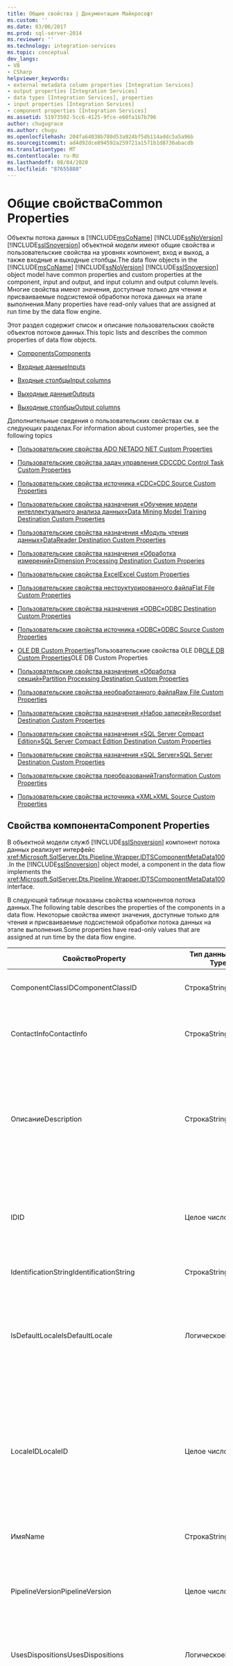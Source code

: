 ```yaml
---
title: Общие свойства | Документация Майкрософт
ms.custom: ''
ms.date: 03/06/2017
ms.prod: sql-server-2014
ms.reviewer: ''
ms.technology: integration-services
ms.topic: conceptual
dev_langs:
- VB
- CSharp
helpviewer_keywords:
- external metadata column properties [Integration Services]
- output properties [Integration Services]
- data types [Integration Services], properties
- input properties [Integration Services]
- component properties [Integration Services]
ms.assetid: 51973502-5cc6-4125-9fce-e60fa1b7b796
author: chugugrace
ms.author: chugu
ms.openlocfilehash: 204fa64038b780d53a924bf5db114addc5a5a96b
ms.sourcegitcommit: ad4d92dce894592a259721a1571b1d8736abacdb
ms.translationtype: MT
ms.contentlocale: ru-RU
ms.lasthandoff: 08/04/2020
ms.locfileid: "87655888"
---
```

# <a name="common-properties"></a><span data-ttu-id="46a2d-102">Общие свойства</span><span class="sxs-lookup"><span data-stu-id="46a2d-102">Common Properties</span></span>
  <span data-ttu-id="46a2d-103">Объекты потока данных в [!INCLUDE[msCoName](../includes/msconame-md.md)] [!INCLUDE[ssNoVersion](../includes/ssnoversion-md.md)] [!INCLUDE[ssISnoversion](../includes/ssisnoversion-md.md)] объектной модели имеют общие свойства и пользовательские свойства на уровнях компонент, вход и выход, а также входные и выходные столбцы.</span><span class="sxs-lookup"><span data-stu-id="46a2d-103">The data flow objects in the [!INCLUDE[msCoName](../includes/msconame-md.md)] [!INCLUDE[ssNoVersion](../includes/ssnoversion-md.md)] [!INCLUDE[ssISnoversion](../includes/ssisnoversion-md.md)] object model have common properties and custom properties at the component, input and output, and input column and output column levels.</span></span> <span data-ttu-id="46a2d-104">Многие свойства имеют значения, доступные только для чтения и присваиваемые подсистемой обработки потока данных на этапе выполнения.</span><span class="sxs-lookup"><span data-stu-id="46a2d-104">Many properties have read-only values that are assigned at run time by the data flow engine.</span></span>  
  
 <span data-ttu-id="46a2d-105">Этот раздел содержит список и описание пользовательских свойств объектов потоков данных.</span><span class="sxs-lookup"><span data-stu-id="46a2d-105">This topic lists and describes the common properties of data flow objects.</span></span>  
  
-   [<span data-ttu-id="46a2d-106">Components</span><span class="sxs-lookup"><span data-stu-id="46a2d-106">Components</span></span>](#components)  
  
-   [<span data-ttu-id="46a2d-107">Входные данные</span><span class="sxs-lookup"><span data-stu-id="46a2d-107">Inputs</span></span>](#inputs)  
  
-   [<span data-ttu-id="46a2d-108">Входные столбцы</span><span class="sxs-lookup"><span data-stu-id="46a2d-108">Input columns</span></span>](#inputcolumns)  
  
-   [<span data-ttu-id="46a2d-109">Выходные данные</span><span class="sxs-lookup"><span data-stu-id="46a2d-109">Outputs</span></span>](#outputs)  
  
-   [<span data-ttu-id="46a2d-110">Выходные столбцы</span><span class="sxs-lookup"><span data-stu-id="46a2d-110">Output columns</span></span>](#outputcolumns)  
  
 <span data-ttu-id="46a2d-111">Дополнительные сведения о пользовательских свойствах см. в следующих разделах.</span><span class="sxs-lookup"><span data-stu-id="46a2d-111">For information about customer properties, see the following topics</span></span>  
  
-   [<span data-ttu-id="46a2d-112">Пользовательские свойства ADO NET</span><span class="sxs-lookup"><span data-stu-id="46a2d-112">ADO NET Custom Properties</span></span>](data-flow/ado-net-custom-properties.md)  
  
-   [<span data-ttu-id="46a2d-113">Пользовательские свойства задач управления CDC</span><span class="sxs-lookup"><span data-stu-id="46a2d-113">CDC Control Task Custom Properties</span></span>](control-flow/cdc-control-task-custom-properties.md)  
  
-   [<span data-ttu-id="46a2d-114">Пользовательские свойства источника «CDC»</span><span class="sxs-lookup"><span data-stu-id="46a2d-114">CDC Source Custom Properties</span></span>](data-flow/cdc-source-custom-properties.md)  
  
-   [<span data-ttu-id="46a2d-115">Пользовательские свойства назначения «Обучение модели интеллектуального анализа данных»</span><span class="sxs-lookup"><span data-stu-id="46a2d-115">Data Mining Model Training Destination Custom Properties</span></span>](data-flow/data-mining-model-training-destination-custom-properties.md)  
  
-   [<span data-ttu-id="46a2d-116">Пользовательские свойства назначения «Модуль чтения данных»</span><span class="sxs-lookup"><span data-stu-id="46a2d-116">DataReader Destination Custom Properties</span></span>](data-flow/datareader-destination-custom-properties.md)  
  
-   [<span data-ttu-id="46a2d-117">Пользовательские свойства назначения «Обработка измерений»</span><span class="sxs-lookup"><span data-stu-id="46a2d-117">Dimension Processing Destination Custom Properies</span></span>](data-flow/dimension-processing-destination-custom-properies.md)  
  
-   [<span data-ttu-id="46a2d-118">Пользовательские свойства Excel</span><span class="sxs-lookup"><span data-stu-id="46a2d-118">Excel Custom Properties</span></span>](data-flow/excel-custom-properties.md)  
  
-   [<span data-ttu-id="46a2d-119">Пользовательские свойства неструктурированного файла</span><span class="sxs-lookup"><span data-stu-id="46a2d-119">Flat File Custom Properties</span></span>](data-flow/flat-file-custom-properties.md)  
  
-   [<span data-ttu-id="46a2d-120">Пользовательские свойства назначения «ODBC»</span><span class="sxs-lookup"><span data-stu-id="46a2d-120">ODBC Destination Custom Properties</span></span>](data-flow/odbc-destination-custom-properties.md)  
  
-   [<span data-ttu-id="46a2d-121">Пользовательские свойства источника «ODBC»</span><span class="sxs-lookup"><span data-stu-id="46a2d-121">ODBC Source Custom Properties</span></span>](data-flow/odbc-source-custom-properties.md)  
  
-   <span data-ttu-id="46a2d-122">[OLE DB Custom Properties](data-flow/ole-db-custom-properties.md)Пользовательские свойства OLE DB</span><span class="sxs-lookup"><span data-stu-id="46a2d-122">[OLE DB Custom Properties](data-flow/ole-db-custom-properties.md)OLE DB Custom Properties</span></span>  
  
-   [<span data-ttu-id="46a2d-123">Пользовательские свойства назначения «Обработка секций»</span><span class="sxs-lookup"><span data-stu-id="46a2d-123">Partition Processing Destination Custom Properties</span></span>](data-flow/partition-processing-destination-custom-properties.md)  
  
-   [<span data-ttu-id="46a2d-124">Пользовательские свойства необработанного файла</span><span class="sxs-lookup"><span data-stu-id="46a2d-124">Raw File Custom Properties</span></span>](data-flow/raw-file-custom-properties.md)  
  
-   [<span data-ttu-id="46a2d-125">Пользовательские свойства назначения «Набор записей»</span><span class="sxs-lookup"><span data-stu-id="46a2d-125">Recordset Destination Custom Properties</span></span>](data-flow/recordset-destination-custom-properties.md)  
  
-   [<span data-ttu-id="46a2d-126">Пользовательские свойства назначения «SQL Server Compact Edition»</span><span class="sxs-lookup"><span data-stu-id="46a2d-126">SQL Server Compact Edition Destination Custom Properties</span></span>](data-flow/sql-server-compact-edition-destination-custom-properties.md)  
  
-   [<span data-ttu-id="46a2d-127">Пользовательские свойства назначения «SQL Server»</span><span class="sxs-lookup"><span data-stu-id="46a2d-127">SQL Server Destination Custom Properties</span></span>](data-flow/sql-server-destination-custom-properties.md)  
  
-   [<span data-ttu-id="46a2d-128">Пользовательские свойства преобразований</span><span class="sxs-lookup"><span data-stu-id="46a2d-128">Transformation Custom Properties</span></span>](data-flow/transformations/transformation-custom-properties.md)  
  
-   [<span data-ttu-id="46a2d-129">Пользовательские свойства источника «XML»</span><span class="sxs-lookup"><span data-stu-id="46a2d-129">XML Source Custom Properties</span></span>](data-flow/xml-source-custom-properties.md)  
  
##  <a name="component-properties"></a><a name="components"></a><span data-ttu-id="46a2d-130">Свойства компонента</span><span class="sxs-lookup"><span data-stu-id="46a2d-130">Component Properties</span></span>  
 <span data-ttu-id="46a2d-131">В объектной модели служб [!INCLUDE[ssISnoversion](../includes/ssisnoversion-md.md)] компонент потока данных реализует интерфейс <xref:Microsoft.SqlServer.Dts.Pipeline.Wrapper.IDTSComponentMetaData100>.</span><span class="sxs-lookup"><span data-stu-id="46a2d-131">In the [!INCLUDE[ssISnoversion](../includes/ssisnoversion-md.md)] object model, a component in the data flow implements the <xref:Microsoft.SqlServer.Dts.Pipeline.Wrapper.IDTSComponentMetaData100> interface.</span></span>  
  
 <span data-ttu-id="46a2d-132">В следующей таблице показаны свойства компонентов потока данных.</span><span class="sxs-lookup"><span data-stu-id="46a2d-132">The following table describes the properties of the components in a data flow.</span></span> <span data-ttu-id="46a2d-133">Некоторые свойства имеют значения, доступные только для чтения и присваиваемые подсистемой обработки потока данных на этапе выполнения.</span><span class="sxs-lookup"><span data-stu-id="46a2d-133">Some properties have read-only values that are assigned at run time by the data flow engine.</span></span>  
  
|<span data-ttu-id="46a2d-134">Свойство</span><span class="sxs-lookup"><span data-stu-id="46a2d-134">Property</span></span>|<span data-ttu-id="46a2d-135">Тип данных</span><span class="sxs-lookup"><span data-stu-id="46a2d-135">Data Type</span></span>|<span data-ttu-id="46a2d-136">Описание</span><span class="sxs-lookup"><span data-stu-id="46a2d-136">Description</span></span>|  
|--------------|---------------|-----------------|  
|<span data-ttu-id="46a2d-137">ComponentClassID</span><span class="sxs-lookup"><span data-stu-id="46a2d-137">ComponentClassID</span></span>|<span data-ttu-id="46a2d-138">Строка</span><span class="sxs-lookup"><span data-stu-id="46a2d-138">String</span></span>|<span data-ttu-id="46a2d-139">Идентификатор CLSID компонента.</span><span class="sxs-lookup"><span data-stu-id="46a2d-139">The CLSID of the component.</span></span>|  
|<span data-ttu-id="46a2d-140">ContactInfo</span><span class="sxs-lookup"><span data-stu-id="46a2d-140">ContactInfo</span></span>|<span data-ttu-id="46a2d-141">Строка</span><span class="sxs-lookup"><span data-stu-id="46a2d-141">String</span></span>|<span data-ttu-id="46a2d-142">Контактные данные разработчика компонента.</span><span class="sxs-lookup"><span data-stu-id="46a2d-142">Contact information for the developer of a component.</span></span>|  
|<span data-ttu-id="46a2d-143">Описание</span><span class="sxs-lookup"><span data-stu-id="46a2d-143">Description</span></span>|<span data-ttu-id="46a2d-144">Строка</span><span class="sxs-lookup"><span data-stu-id="46a2d-144">String</span></span>|<span data-ttu-id="46a2d-145">Описание компонента потока данных.</span><span class="sxs-lookup"><span data-stu-id="46a2d-145">The description of the data flow component.</span></span> <span data-ttu-id="46a2d-146">Значением по умолчанию для этого свойства является имя компонента потока данных.</span><span class="sxs-lookup"><span data-stu-id="46a2d-146">The default value of this property is the name of the data flow component.</span></span>|  
|<span data-ttu-id="46a2d-147">ID</span><span class="sxs-lookup"><span data-stu-id="46a2d-147">ID</span></span>|<span data-ttu-id="46a2d-148">Целое число</span><span class="sxs-lookup"><span data-stu-id="46a2d-148">Integer</span></span>|<span data-ttu-id="46a2d-149">Значение, являющееся уникальным идентификатором данного экземпляра компонента.</span><span class="sxs-lookup"><span data-stu-id="46a2d-149">A value that uniquely identifies this instance of the component.</span></span>|  
|<span data-ttu-id="46a2d-150">IdentificationString</span><span class="sxs-lookup"><span data-stu-id="46a2d-150">IdentificationString</span></span>|<span data-ttu-id="46a2d-151">Строка</span><span class="sxs-lookup"><span data-stu-id="46a2d-151">String</span></span>|<span data-ttu-id="46a2d-152">Идентифицирует компонент.</span><span class="sxs-lookup"><span data-stu-id="46a2d-152">Identifies the component.</span></span>|  
|<span data-ttu-id="46a2d-153">IsDefaultLocale</span><span class="sxs-lookup"><span data-stu-id="46a2d-153">IsDefaultLocale</span></span>|<span data-ttu-id="46a2d-154">Логическое</span><span class="sxs-lookup"><span data-stu-id="46a2d-154">Boolean</span></span>|<span data-ttu-id="46a2d-155">Указывает, используется ли компонентом локаль задачи потока данных, которой она принадлежит.</span><span class="sxs-lookup"><span data-stu-id="46a2d-155">Indicates whether the component uses the locale of the Data Flow task to which it belongs.</span></span>|  
|<span data-ttu-id="46a2d-156">LocaleID</span><span class="sxs-lookup"><span data-stu-id="46a2d-156">LocaleID</span></span>|<span data-ttu-id="46a2d-157">Целое число</span><span class="sxs-lookup"><span data-stu-id="46a2d-157">Integer</span></span>|<span data-ttu-id="46a2d-158">Локаль, используемая компонентом потока данных при запуске пакета.</span><span class="sxs-lookup"><span data-stu-id="46a2d-158">The locale that the data flow component uses when the package runs.</span></span> <span data-ttu-id="46a2d-159">Все локали Windows доступны для использования компонентами потока данных.</span><span class="sxs-lookup"><span data-stu-id="46a2d-159">All Windows locales are available for use in data flow components.</span></span>|  
|<span data-ttu-id="46a2d-160">Имя</span><span class="sxs-lookup"><span data-stu-id="46a2d-160">Name</span></span>|<span data-ttu-id="46a2d-161">Строка</span><span class="sxs-lookup"><span data-stu-id="46a2d-161">String</span></span>|<span data-ttu-id="46a2d-162">Имя компонента потока данных.</span><span class="sxs-lookup"><span data-stu-id="46a2d-162">The name of the data flow component.</span></span>|  
|<span data-ttu-id="46a2d-163">PipelineVersion</span><span class="sxs-lookup"><span data-stu-id="46a2d-163">PipelineVersion</span></span>|<span data-ttu-id="46a2d-164">Целое число</span><span class="sxs-lookup"><span data-stu-id="46a2d-164">Integer</span></span>|<span data-ttu-id="46a2d-165">Версия задачи потока данных, в которой должен выполняться компонент.</span><span class="sxs-lookup"><span data-stu-id="46a2d-165">The version of the data flow task within which a component is designed to execute.</span></span>|  
|<span data-ttu-id="46a2d-166">UsesDispositions</span><span class="sxs-lookup"><span data-stu-id="46a2d-166">UsesDispositions</span></span>|<span data-ttu-id="46a2d-167">Логическое</span><span class="sxs-lookup"><span data-stu-id="46a2d-167">Boolean</span></span>|<span data-ttu-id="46a2d-168">Указывает, имеет ли компонент вывод ошибок на выходе.</span><span class="sxs-lookup"><span data-stu-id="46a2d-168">Indicates whether a component has an error output.</span></span>|  
|<span data-ttu-id="46a2d-169">ValidateExternalMetadata</span><span class="sxs-lookup"><span data-stu-id="46a2d-169">ValidateExternalMetadata</span></span>|<span data-ttu-id="46a2d-170">Логическое</span><span class="sxs-lookup"><span data-stu-id="46a2d-170">Boolean</span></span>|<span data-ttu-id="46a2d-171">Указывает, проверены ли метаданные внешних столбцов.</span><span class="sxs-lookup"><span data-stu-id="46a2d-171">Indicates whether the metadata of external columns is validated.</span></span> <span data-ttu-id="46a2d-172">Значение по умолчанию этого свойства равно `True`.</span><span class="sxs-lookup"><span data-stu-id="46a2d-172">The default value of this property is `True`.</span></span>|  
|<span data-ttu-id="46a2d-173">Версия</span><span class="sxs-lookup"><span data-stu-id="46a2d-173">Version</span></span>|<span data-ttu-id="46a2d-174">Целое число</span><span class="sxs-lookup"><span data-stu-id="46a2d-174">Integer</span></span>|<span data-ttu-id="46a2d-175">Версия компонента.</span><span class="sxs-lookup"><span data-stu-id="46a2d-175">The version of a component.</span></span>|  
  
##  <a name="input-properties"></a><a name="inputs"></a><span data-ttu-id="46a2d-176">Входные свойства</span><span class="sxs-lookup"><span data-stu-id="46a2d-176">Input Properties</span></span>  
 <span data-ttu-id="46a2d-177">В объектной модели служб [!INCLUDE[ssISnoversion](../includes/ssisnoversion-md.md)] преобразования и назначения имеют входы.</span><span class="sxs-lookup"><span data-stu-id="46a2d-177">In the [!INCLUDE[ssISnoversion](../includes/ssisnoversion-md.md)] object model, transformations and destinations have inputs.</span></span> <span data-ttu-id="46a2d-178">Вход компонента потока данных реализует интерфейс <xref:Microsoft.SqlServer.Dts.Pipeline.Wrapper.IDTSInput100>.</span><span class="sxs-lookup"><span data-stu-id="46a2d-178">An input of a component in the data flow implements the <xref:Microsoft.SqlServer.Dts.Pipeline.Wrapper.IDTSInput100> interface.</span></span>  
  
 <span data-ttu-id="46a2d-179">В следующей таблице показаны свойства входов компонентов в потоке данных.</span><span class="sxs-lookup"><span data-stu-id="46a2d-179">The following table describes the properties of the inputs of components in a data flow.</span></span> <span data-ttu-id="46a2d-180">Некоторые свойства имеют значения, доступные только для чтения и присваиваемые подсистемой обработки потока данных на этапе выполнения.</span><span class="sxs-lookup"><span data-stu-id="46a2d-180">Some properties have read-only values that are assigned at run time by the data flow engine.</span></span>  
  
|<span data-ttu-id="46a2d-181">Свойство</span><span class="sxs-lookup"><span data-stu-id="46a2d-181">Property</span></span>|<span data-ttu-id="46a2d-182">Тип данных</span><span class="sxs-lookup"><span data-stu-id="46a2d-182">Data Type</span></span>|<span data-ttu-id="46a2d-183">Описание</span><span class="sxs-lookup"><span data-stu-id="46a2d-183">Description</span></span>|  
|--------------|---------------|-----------------|  
|<span data-ttu-id="46a2d-184">Описание</span><span class="sxs-lookup"><span data-stu-id="46a2d-184">Description</span></span>|<span data-ttu-id="46a2d-185">Строка</span><span class="sxs-lookup"><span data-stu-id="46a2d-185">String</span></span>|<span data-ttu-id="46a2d-186">Описание входа.</span><span class="sxs-lookup"><span data-stu-id="46a2d-186">The description of the input.</span></span>|  
|<span data-ttu-id="46a2d-187">ErrorOrTruncationOperation</span><span class="sxs-lookup"><span data-stu-id="46a2d-187">ErrorOrTruncationOperation</span></span>|<span data-ttu-id="46a2d-188">Строка</span><span class="sxs-lookup"><span data-stu-id="46a2d-188">String</span></span>|<span data-ttu-id="46a2d-189">Дополнительная строка, указывающая типы ошибок или типы усечения, которые могут происходить при обработке строки.</span><span class="sxs-lookup"><span data-stu-id="46a2d-189">An optional string that specifies the types of errors or truncations that can occur when processing a row.</span></span>|  
|<span data-ttu-id="46a2d-190">ErrorRowDisposition</span><span class="sxs-lookup"><span data-stu-id="46a2d-190">ErrorRowDisposition</span></span>|<xref:Microsoft.SqlServer.Dts.Pipeline.Wrapper.DTSRowDisposition>|<span data-ttu-id="46a2d-191">Значение, указывающее порядок обработки ошибок.</span><span class="sxs-lookup"><span data-stu-id="46a2d-191">A value that specifies the handling of errors.</span></span> <span data-ttu-id="46a2d-192">Допустимые значения — `Fail component`, `Ignore failure` и `Redirect row`.</span><span class="sxs-lookup"><span data-stu-id="46a2d-192">The values are `Fail component`, `Ignore failure`, and `Redirect row`.</span></span>|  
|<span data-ttu-id="46a2d-193">HasSideEffects</span><span class="sxs-lookup"><span data-stu-id="46a2d-193">HasSideEffects</span></span>|<span data-ttu-id="46a2d-194">Логическое</span><span class="sxs-lookup"><span data-stu-id="46a2d-194">Boolean</span></span>|<span data-ttu-id="46a2d-195">Указывает, можно ли удалить компонент из плана выполнения потока данных, если он не присоединен к нисходящему компоненту и когда `RunInOptimizedMode` имеет значение `true` .</span><span class="sxs-lookup"><span data-stu-id="46a2d-195">Indicates whether a component can be removed from the execution plan of the data flow when it is not attached to a downstream component and when `RunInOptimizedMode` is `true`.</span></span>|  
|<span data-ttu-id="46a2d-196">ID</span><span class="sxs-lookup"><span data-stu-id="46a2d-196">ID</span></span>|<span data-ttu-id="46a2d-197">Целое число</span><span class="sxs-lookup"><span data-stu-id="46a2d-197">Integer</span></span>|<span data-ttu-id="46a2d-198">Значение, уникально определяющее вход.</span><span class="sxs-lookup"><span data-stu-id="46a2d-198">A value that uniquely identifies the input.</span></span>|  
|<span data-ttu-id="46a2d-199">IdentificationString</span><span class="sxs-lookup"><span data-stu-id="46a2d-199">IdentificationString</span></span>|<span data-ttu-id="46a2d-200">Строка</span><span class="sxs-lookup"><span data-stu-id="46a2d-200">String</span></span>|<span data-ttu-id="46a2d-201">Строка, определяющая вход.</span><span class="sxs-lookup"><span data-stu-id="46a2d-201">A string that identifies the input.</span></span>|  
|<span data-ttu-id="46a2d-202">IsSorted</span><span class="sxs-lookup"><span data-stu-id="46a2d-202">IsSorted</span></span>|<span data-ttu-id="46a2d-203">Логическое</span><span class="sxs-lookup"><span data-stu-id="46a2d-203">Boolean</span></span>|<span data-ttu-id="46a2d-204">Указывает, сортируются ли данные на входе.</span><span class="sxs-lookup"><span data-stu-id="46a2d-204">Indicates whether the data in the input is sorted.</span></span>|  
|<span data-ttu-id="46a2d-205">Имя</span><span class="sxs-lookup"><span data-stu-id="46a2d-205">Name</span></span>|<span data-ttu-id="46a2d-206">Строка</span><span class="sxs-lookup"><span data-stu-id="46a2d-206">String</span></span>|<span data-ttu-id="46a2d-207">Имя входа.</span><span class="sxs-lookup"><span data-stu-id="46a2d-207">The name of the input.</span></span>|  
|<span data-ttu-id="46a2d-208">SourceLocale</span><span class="sxs-lookup"><span data-stu-id="46a2d-208">SourceLocale</span></span>|<span data-ttu-id="46a2d-209">Целое число</span><span class="sxs-lookup"><span data-stu-id="46a2d-209">Integer</span></span>|<span data-ttu-id="46a2d-210">Идентификатор локали данных входа.</span><span class="sxs-lookup"><span data-stu-id="46a2d-210">The locale ID (LCID) of the input data.</span></span>|  
|<span data-ttu-id="46a2d-211">TruncationRowDisposition</span><span class="sxs-lookup"><span data-stu-id="46a2d-211">TruncationRowDisposition</span></span>|<xref:Microsoft.SqlServer.Dts.Pipeline.Wrapper.DTSRowDisposition>|<span data-ttu-id="46a2d-212">Значение, определяющее, как компонент обрабатывает усечения, происходящие при обработке строк.</span><span class="sxs-lookup"><span data-stu-id="46a2d-212">A value that determines how the component handles truncations that occur when processing rows.</span></span> <span data-ttu-id="46a2d-213">.</span><span class="sxs-lookup"><span data-stu-id="46a2d-213">.</span></span> <span data-ttu-id="46a2d-214">Допустимые значения — `Fail component`, `Ignore failure` и `Redirect row`.</span><span class="sxs-lookup"><span data-stu-id="46a2d-214">The values are `Fail component`, `Ignore failure`, and `Redirect row`.</span></span>|  
  
 <span data-ttu-id="46a2d-215">Назначения и некоторые преобразования не поддерживают вывод ошибок на выходе, а свойства ErrorRowDisposition и TruncationRowDisposition этих компонентов доступны только для чтения.</span><span class="sxs-lookup"><span data-stu-id="46a2d-215">Destinations and some transformations do not support error outputs, and the ErrorRowDisposition and TruncationRowDisposition properties of these components are read-only.</span></span>  
  
###  <a name="input-column-properties"></a><a name="inputcolumns"></a><span data-ttu-id="46a2d-216">Свойства входного столбца</span><span class="sxs-lookup"><span data-stu-id="46a2d-216">Input Column Properties</span></span>  
 <span data-ttu-id="46a2d-217">В объектной модели служб [!INCLUDE[ssISnoversion](../includes/ssisnoversion-md.md)] вход содержит коллекцию входных столбцов.</span><span class="sxs-lookup"><span data-stu-id="46a2d-217">In the [!INCLUDE[ssISnoversion](../includes/ssisnoversion-md.md)] object model, an input contains a collection of input columns.</span></span> <span data-ttu-id="46a2d-218">Входной столбец компонента потока данных реализует интерфейс <xref:Microsoft.SqlServer.Dts.Pipeline.Wrapper.IDTSInputColumn100>.</span><span class="sxs-lookup"><span data-stu-id="46a2d-218">An input column of a component in the data flow implements the <xref:Microsoft.SqlServer.Dts.Pipeline.Wrapper.IDTSInputColumn100> interface.</span></span>  
  
 <span data-ttu-id="46a2d-219">В следующей таблице показаны свойства входных столбцов компонентов потока данных.</span><span class="sxs-lookup"><span data-stu-id="46a2d-219">The following table describes the properties of the input columns of components in a data flow.</span></span> <span data-ttu-id="46a2d-220">Некоторые свойства имеют значения, доступные только для чтения и присваиваемые подсистемой обработки потока данных на этапе выполнения.</span><span class="sxs-lookup"><span data-stu-id="46a2d-220">Some properties have read-only values that are assigned at run time by the data flow engine.</span></span>  
  
|<span data-ttu-id="46a2d-221">Свойство</span><span class="sxs-lookup"><span data-stu-id="46a2d-221">Property</span></span>|<span data-ttu-id="46a2d-222">Тип данных</span><span class="sxs-lookup"><span data-stu-id="46a2d-222">Data Type</span></span>|<span data-ttu-id="46a2d-223">Описание</span><span class="sxs-lookup"><span data-stu-id="46a2d-223">Description</span></span>|  
|--------------|---------------|-----------------|  
|<span data-ttu-id="46a2d-224">ComparisonFlags</span><span class="sxs-lookup"><span data-stu-id="46a2d-224">ComparisonFlags</span></span>|<span data-ttu-id="46a2d-225">Целое число</span><span class="sxs-lookup"><span data-stu-id="46a2d-225">Integer</span></span>|<span data-ttu-id="46a2d-226">Набор флагов, задающий правила сравнения столбцов, имеющих символьный тип данных.</span><span class="sxs-lookup"><span data-stu-id="46a2d-226">A set of flags that specify the comparison of columns that have a character data type.</span></span> <span data-ttu-id="46a2d-227">Дополнительные сведения см. в статье [Comparing String Data](data-flow/comparing-string-data.md).</span><span class="sxs-lookup"><span data-stu-id="46a2d-227">For more information, see [Comparing String Data](data-flow/comparing-string-data.md).</span></span>|  
|<span data-ttu-id="46a2d-228">Описание</span><span class="sxs-lookup"><span data-stu-id="46a2d-228">Description</span></span>|<span data-ttu-id="46a2d-229">Строка</span><span class="sxs-lookup"><span data-stu-id="46a2d-229">String</span></span>|<span data-ttu-id="46a2d-230">Описывает входной столбец.</span><span class="sxs-lookup"><span data-stu-id="46a2d-230">Describes the input column.</span></span>|  
|<span data-ttu-id="46a2d-231">ErrorOrTruncationOperation</span><span class="sxs-lookup"><span data-stu-id="46a2d-231">ErrorOrTruncationOperation</span></span>|<span data-ttu-id="46a2d-232">Строка</span><span class="sxs-lookup"><span data-stu-id="46a2d-232">String</span></span>|<span data-ttu-id="46a2d-233">Дополнительная строка, указывающая типы ошибок или типы усечения, которые могут происходить при обработке строки.</span><span class="sxs-lookup"><span data-stu-id="46a2d-233">An optional string that specifies the types of errors or truncations that can occur when processing a row.</span></span>|  
|<span data-ttu-id="46a2d-234">ErrorRowDisposition</span><span class="sxs-lookup"><span data-stu-id="46a2d-234">ErrorRowDisposition</span></span>|<xref:Microsoft.SqlServer.Dts.Pipeline.Wrapper.DTSRowDisposition>|<span data-ttu-id="46a2d-235">Значение, указывающее порядок обработки ошибок.</span><span class="sxs-lookup"><span data-stu-id="46a2d-235">A value that specifies the handling of errors.</span></span> <span data-ttu-id="46a2d-236">Допустимые значения — `Fail component`, `Ignore failure` и `Redirect row`.</span><span class="sxs-lookup"><span data-stu-id="46a2d-236">The values are `Fail component`, `Ignore failure`, and `Redirect row`.</span></span>|  
|<span data-ttu-id="46a2d-237">ExternalMetadataColumnID</span><span class="sxs-lookup"><span data-stu-id="46a2d-237">ExternalMetadataColumnID</span></span>|<xref:Microsoft.SqlServer.Dts.Pipeline.Wrapper.IDTSExternalMetadataColumn100>|<span data-ttu-id="46a2d-238">Идентификатор столбца внешних метаданных, присвоенный входному столбцу.</span><span class="sxs-lookup"><span data-stu-id="46a2d-238">The ID of the external metadata column assigned to an input column.</span></span>|  
|<span data-ttu-id="46a2d-239">ID</span><span class="sxs-lookup"><span data-stu-id="46a2d-239">ID</span></span>|<span data-ttu-id="46a2d-240">Целое число</span><span class="sxs-lookup"><span data-stu-id="46a2d-240">Integer</span></span>|<span data-ttu-id="46a2d-241">Значение, уникально определяющее входной столбец.</span><span class="sxs-lookup"><span data-stu-id="46a2d-241">A value that uniquely identifies the input column.</span></span>|  
|<span data-ttu-id="46a2d-242">IdentificationString</span><span class="sxs-lookup"><span data-stu-id="46a2d-242">IdentificationString</span></span>|<span data-ttu-id="46a2d-243">Строка</span><span class="sxs-lookup"><span data-stu-id="46a2d-243">String</span></span>|<span data-ttu-id="46a2d-244">Строка, определяющая входной столбец.</span><span class="sxs-lookup"><span data-stu-id="46a2d-244">A string that identifies the input column.</span></span>|  
|<span data-ttu-id="46a2d-245">LineageID</span><span class="sxs-lookup"><span data-stu-id="46a2d-245">LineageID</span></span>|<span data-ttu-id="46a2d-246">Целое число</span><span class="sxs-lookup"><span data-stu-id="46a2d-246">Integer</span></span>|<span data-ttu-id="46a2d-247">Идентификатор восходящего столбца.</span><span class="sxs-lookup"><span data-stu-id="46a2d-247">The ID of the upstream column.</span></span>|  
|<span data-ttu-id="46a2d-248">Имя</span><span class="sxs-lookup"><span data-stu-id="46a2d-248">Name</span></span>|<span data-ttu-id="46a2d-249">Строка</span><span class="sxs-lookup"><span data-stu-id="46a2d-249">String</span></span>|<span data-ttu-id="46a2d-250">Имя входного столбца.</span><span class="sxs-lookup"><span data-stu-id="46a2d-250">The name of the input column.</span></span>|  
|<span data-ttu-id="46a2d-251">SortKeyPosition</span><span class="sxs-lookup"><span data-stu-id="46a2d-251">SortKeyPosition</span></span>|<span data-ttu-id="46a2d-252">Целое число</span><span class="sxs-lookup"><span data-stu-id="46a2d-252">Integer</span></span>|<span data-ttu-id="46a2d-253">Значение указывает, является ли столбец отсортированным, порядок его сортировки и последовательность, в которой отсортированы несколько столбцов.</span><span class="sxs-lookup"><span data-stu-id="46a2d-253">A value that indicates whether a column is sorted, its sort order, and the sequence in which multiple columns are sorted.</span></span> <span data-ttu-id="46a2d-254">Значение **0** указывает на то, что столбец не отсортирован.</span><span class="sxs-lookup"><span data-stu-id="46a2d-254">The value **0** indicates the column is not sorted.</span></span>  <span data-ttu-id="46a2d-255">Дополнительные сведения см. в разделе [Сортировка данных для преобразований "Слияние" и "Соединение слиянием"](data-flow/transformations/sort-data-for-the-merge-and-merge-join-transformations.md).</span><span class="sxs-lookup"><span data-stu-id="46a2d-255">For more information, see [Sort Data for the Merge and Merge Join Transformations](data-flow/transformations/sort-data-for-the-merge-and-merge-join-transformations.md).</span></span>|  
|<span data-ttu-id="46a2d-256">TruncationRowDisposition</span><span class="sxs-lookup"><span data-stu-id="46a2d-256">TruncationRowDisposition</span></span>|<xref:Microsoft.SqlServer.Dts.Pipeline.Wrapper.DTSRowDisposition>|<span data-ttu-id="46a2d-257">Значение, определяющее, как компонент обрабатывает усечения, происходящие при обработке строк.</span><span class="sxs-lookup"><span data-stu-id="46a2d-257">A value that determines how the component handles truncations that occur when processing rows.</span></span> <span data-ttu-id="46a2d-258">Допустимые значения — `Fail component`, `Ignore failure` и `Redirect row`.</span><span class="sxs-lookup"><span data-stu-id="46a2d-258">The values are `Fail component`, `Ignore failure`, and `Redirect row`.</span></span>|  
|<span data-ttu-id="46a2d-259">UpstreamComponentName</span><span class="sxs-lookup"><span data-stu-id="46a2d-259">UpstreamComponentName</span></span>|<span data-ttu-id="46a2d-260">Строка</span><span class="sxs-lookup"><span data-stu-id="46a2d-260">String</span></span>|<span data-ttu-id="46a2d-261">Имя компонента восходящего потока данных.</span><span class="sxs-lookup"><span data-stu-id="46a2d-261">The name of the upstream component.</span></span>|  
|<span data-ttu-id="46a2d-262">UsageType</span><span class="sxs-lookup"><span data-stu-id="46a2d-262">UsageType</span></span>|<xref:Microsoft.SqlServer.Dts.Pipeline.Wrapper.DTSUsageType>|<span data-ttu-id="46a2d-263">Значение, определяющее, как входной столбец используется компонентом.</span><span class="sxs-lookup"><span data-stu-id="46a2d-263">A value that determines how an input column is used by the component.</span></span>|  
  
 <span data-ttu-id="46a2d-264">Входной столбец также использует свойства типа данных, описанные в разделе "Свойства типа данных".</span><span class="sxs-lookup"><span data-stu-id="46a2d-264">Input columns also have the data type properties described under "Data Type Properties."</span></span>  
  
##  <a name="output-properties"></a><a name="outputs"></a><span data-ttu-id="46a2d-265">Свойства вывода</span><span class="sxs-lookup"><span data-stu-id="46a2d-265">Output Properties</span></span>  
 <span data-ttu-id="46a2d-266">В объектной модели служб [!INCLUDE[ssISnoversion](../includes/ssisnoversion-md.md)] источники и назначения имеют выходы.</span><span class="sxs-lookup"><span data-stu-id="46a2d-266">In the [!INCLUDE[ssISnoversion](../includes/ssisnoversion-md.md)] object model, sources and transformations have outputs.</span></span> <span data-ttu-id="46a2d-267">Выход компонента потока данных реализует интерфейс <xref:Microsoft.SqlServer.Dts.Pipeline.Wrapper.IDTSOutput100>.</span><span class="sxs-lookup"><span data-stu-id="46a2d-267">An output of a component in the data flow implements the <xref:Microsoft.SqlServer.Dts.Pipeline.Wrapper.IDTSOutput100> interface.</span></span>  
  
 <span data-ttu-id="46a2d-268">В следующей таблице показаны свойства выходов компонентов в потоке данных.</span><span class="sxs-lookup"><span data-stu-id="46a2d-268">The following table describes the properties of the outputs of components in a data flow.</span></span> <span data-ttu-id="46a2d-269">Некоторые свойства имеют значения, доступные только для чтения и присваиваемые подсистемой обработки потока данных на этапе выполнения.</span><span class="sxs-lookup"><span data-stu-id="46a2d-269">Some properties have read-only values that are assigned at run time by the data flow engine.</span></span>  
  
|<span data-ttu-id="46a2d-270">Свойство</span><span class="sxs-lookup"><span data-stu-id="46a2d-270">Property</span></span>|<span data-ttu-id="46a2d-271">Тип данных</span><span class="sxs-lookup"><span data-stu-id="46a2d-271">Data Type</span></span>|<span data-ttu-id="46a2d-272">Описание</span><span class="sxs-lookup"><span data-stu-id="46a2d-272">Description</span></span>|  
|--------------|---------------|-----------------|  
|<span data-ttu-id="46a2d-273">DeleteOutputOnPathDetached</span><span class="sxs-lookup"><span data-stu-id="46a2d-273">DeleteOutputOnPathDetached</span></span>|<span data-ttu-id="46a2d-274">Логическое</span><span class="sxs-lookup"><span data-stu-id="46a2d-274">Boolean</span></span>|<span data-ttu-id="46a2d-275">Определяет, удаляет ли подсистема обработки потока данных выход при отключении от пути.</span><span class="sxs-lookup"><span data-stu-id="46a2d-275">A value that determines whether the data flow engine deletes the output when it is detached from a path.</span></span>|  
|<span data-ttu-id="46a2d-276">Описание</span><span class="sxs-lookup"><span data-stu-id="46a2d-276">Description</span></span>|<span data-ttu-id="46a2d-277">Строка</span><span class="sxs-lookup"><span data-stu-id="46a2d-277">String</span></span>|<span data-ttu-id="46a2d-278">Описывает выход.</span><span class="sxs-lookup"><span data-stu-id="46a2d-278">Describes the output.</span></span>|  
|<span data-ttu-id="46a2d-279">ErrorOrTruncationOperation</span><span class="sxs-lookup"><span data-stu-id="46a2d-279">ErrorOrTruncationOperation</span></span>|<span data-ttu-id="46a2d-280">Строка</span><span class="sxs-lookup"><span data-stu-id="46a2d-280">String</span></span>|<span data-ttu-id="46a2d-281">Дополнительная строка, указывающая типы ошибок или типы усечения, которые могут происходить при обработке строки.</span><span class="sxs-lookup"><span data-stu-id="46a2d-281">An optional string that specifies the types of errors or truncations that can occur when processing a row.</span></span>|  
|<span data-ttu-id="46a2d-282">ErrorRowDisposition</span><span class="sxs-lookup"><span data-stu-id="46a2d-282">ErrorRowDisposition</span></span>|<xref:Microsoft.SqlServer.Dts.Pipeline.Wrapper.DTSRowDisposition>|<span data-ttu-id="46a2d-283">Значение, указывающее порядок обработки ошибок.</span><span class="sxs-lookup"><span data-stu-id="46a2d-283">A value that specifies the handling of errors.</span></span> <span data-ttu-id="46a2d-284">Допустимые значения — `Fail component`, `Ignore failure` и `Redirect row`.</span><span class="sxs-lookup"><span data-stu-id="46a2d-284">The values are `Fail component`, `Ignore failure`, and `Redirect row`.</span></span>|  
|<span data-ttu-id="46a2d-285">ExclusionGroup</span><span class="sxs-lookup"><span data-stu-id="46a2d-285">ExclusionGroup</span></span>|<span data-ttu-id="46a2d-286">Целое число</span><span class="sxs-lookup"><span data-stu-id="46a2d-286">Integer</span></span>|<span data-ttu-id="46a2d-287">Значение, определяющее группу взаимоисключающих выводов.</span><span class="sxs-lookup"><span data-stu-id="46a2d-287">A value that identifies a group of mutually exclusive outputs.</span></span>|  
|<span data-ttu-id="46a2d-288">HasSideEffects</span><span class="sxs-lookup"><span data-stu-id="46a2d-288">HasSideEffects</span></span>|<span data-ttu-id="46a2d-289">Логическое</span><span class="sxs-lookup"><span data-stu-id="46a2d-289">Boolean</span></span>|<span data-ttu-id="46a2d-290">Указывает, можно ли удалять компонент из плана выполнения потока данных, если он не присоединен к компоненту восходящего потока данных, а свойство `RunInOptimizedMode` установлено в `true`.</span><span class="sxs-lookup"><span data-stu-id="46a2d-290">A value that indicates whether a component can be removed from the execution plan of the data flow when it is not attached to an upstream component and when `RunInOptimizedMode` is `true`.</span></span>|  
|<span data-ttu-id="46a2d-291">ID</span><span class="sxs-lookup"><span data-stu-id="46a2d-291">ID</span></span>|<span data-ttu-id="46a2d-292">Целое число</span><span class="sxs-lookup"><span data-stu-id="46a2d-292">Integer</span></span>|<span data-ttu-id="46a2d-293">Значение, уникально определяющее выход.</span><span class="sxs-lookup"><span data-stu-id="46a2d-293">A value that uniquely identifies the output.</span></span>|  
|<span data-ttu-id="46a2d-294">IdentificationString</span><span class="sxs-lookup"><span data-stu-id="46a2d-294">IdentificationString</span></span>|<span data-ttu-id="46a2d-295">Строка</span><span class="sxs-lookup"><span data-stu-id="46a2d-295">String</span></span>|<span data-ttu-id="46a2d-296">Строка, определяющая выход.</span><span class="sxs-lookup"><span data-stu-id="46a2d-296">A string that identifies the output.</span></span>|  
|<span data-ttu-id="46a2d-297">IsErrorOut</span><span class="sxs-lookup"><span data-stu-id="46a2d-297">IsErrorOut</span></span>|<span data-ttu-id="46a2d-298">Логическое</span><span class="sxs-lookup"><span data-stu-id="46a2d-298">Boolean</span></span>|<span data-ttu-id="46a2d-299">Указывает, используется ли выход для вывода ошибок.</span><span class="sxs-lookup"><span data-stu-id="46a2d-299">Indicates whether the output is an error output.</span></span>|  
|<span data-ttu-id="46a2d-300">IsSorted</span><span class="sxs-lookup"><span data-stu-id="46a2d-300">IsSorted</span></span>|<span data-ttu-id="46a2d-301">Логическое</span><span class="sxs-lookup"><span data-stu-id="46a2d-301">Boolean</span></span>|<span data-ttu-id="46a2d-302">Указывает, отсортирован ли выход.</span><span class="sxs-lookup"><span data-stu-id="46a2d-302">Indicates whether the output is sorted.</span></span> <span data-ttu-id="46a2d-303">Значение по умолчанию — `False`.</span><span class="sxs-lookup"><span data-stu-id="46a2d-303">The default value is `False`.</span></span><br /><br /> <span data-ttu-id="46a2d-304">Важно. Установка значения свойства в не сортирует \*\* \* данные. \* \* \* \*\* `IsSorted` `True`</span><span class="sxs-lookup"><span data-stu-id="46a2d-304">**\*\* Important \*\*** Setting the value of the `IsSorted` property to `True` does not sort the data.</span></span> <span data-ttu-id="46a2d-305">Это свойство только указывает компонентам нисходящего потока, что данные раньше были отсортированы.</span><span class="sxs-lookup"><span data-stu-id="46a2d-305">This property only provides a hint to downstream components that the data has been previously sorted.</span></span> <span data-ttu-id="46a2d-306">Дополнительные сведения см. в разделе [Сортировка данных для преобразований "Слияние" и "Соединение слиянием"](data-flow/transformations/sort-data-for-the-merge-and-merge-join-transformations.md).</span><span class="sxs-lookup"><span data-stu-id="46a2d-306">For more information, see [Sort Data for the Merge and Merge Join Transformations](data-flow/transformations/sort-data-for-the-merge-and-merge-join-transformations.md).</span></span>|  
|<span data-ttu-id="46a2d-307">Имя</span><span class="sxs-lookup"><span data-stu-id="46a2d-307">Name</span></span>|<span data-ttu-id="46a2d-308">Строка</span><span class="sxs-lookup"><span data-stu-id="46a2d-308">String</span></span>|<span data-ttu-id="46a2d-309">Имя выхода.</span><span class="sxs-lookup"><span data-stu-id="46a2d-309">The name of the output.</span></span>|  
|<span data-ttu-id="46a2d-310">SynchronousInputID</span><span class="sxs-lookup"><span data-stu-id="46a2d-310">SynchronousInputID</span></span>|<span data-ttu-id="46a2d-311">Целое число</span><span class="sxs-lookup"><span data-stu-id="46a2d-311">Integer</span></span>|<span data-ttu-id="46a2d-312">Идентификатор синхронного с выходом входа.</span><span class="sxs-lookup"><span data-stu-id="46a2d-312">The ID of an input that is synchronous to the output.</span></span>|  
|<span data-ttu-id="46a2d-313">TruncationRowDisposition</span><span class="sxs-lookup"><span data-stu-id="46a2d-313">TruncationRowDisposition</span></span>|<xref:Microsoft.SqlServer.Dts.Pipeline.Wrapper.DTSRowDisposition>|<span data-ttu-id="46a2d-314">Значение, определяющее, как компонент обрабатывает усечения, происходящие при обработке строк.</span><span class="sxs-lookup"><span data-stu-id="46a2d-314">A value that determines how the component handles truncations that occur when processing rows.</span></span> <span data-ttu-id="46a2d-315">Допустимые значения — `Fail component`, `Ignore failure` и `Redirect row`.</span><span class="sxs-lookup"><span data-stu-id="46a2d-315">The values are `Fail component`, `Ignore failure`, and `Redirect row`.</span></span>|  
  
###  <a name="output-column-properties"></a><a name="outputcolumns"></a><span data-ttu-id="46a2d-316">Свойства выходного столбца</span><span class="sxs-lookup"><span data-stu-id="46a2d-316">Output Column Properties</span></span>  
 <span data-ttu-id="46a2d-317">В объектной модели служб [!INCLUDE[ssISnoversion](../includes/ssisnoversion-md.md)] выход содержит коллекцию выходных столбцов.</span><span class="sxs-lookup"><span data-stu-id="46a2d-317">In the [!INCLUDE[ssISnoversion](../includes/ssisnoversion-md.md)] object model, an output contains a collection of output columns.</span></span> <span data-ttu-id="46a2d-318">Выходной столбец компонента потока данных реализует интерфейс <xref:Microsoft.SqlServer.Dts.Pipeline.Wrapper.IDTSOutputColumn100>.</span><span class="sxs-lookup"><span data-stu-id="46a2d-318">An output column of a component in the data flow implements the <xref:Microsoft.SqlServer.Dts.Pipeline.Wrapper.IDTSOutputColumn100> interface.</span></span>  
  
 <span data-ttu-id="46a2d-319">В следующей таблице показаны свойства выходных столбцов компонентов потока данных.</span><span class="sxs-lookup"><span data-stu-id="46a2d-319">The following table describes the properties of the output columns of components in a data flow.</span></span> <span data-ttu-id="46a2d-320">Некоторые свойства имеют значения, доступные только для чтения и присваиваемые подсистемой обработки потока данных на этапе выполнения.</span><span class="sxs-lookup"><span data-stu-id="46a2d-320">Some properties have read-only values that are assigned at run time by the data flow engine.</span></span>  
  
|<span data-ttu-id="46a2d-321">Свойство</span><span class="sxs-lookup"><span data-stu-id="46a2d-321">Property</span></span>|<span data-ttu-id="46a2d-322">Тип данных</span><span class="sxs-lookup"><span data-stu-id="46a2d-322">Data Type</span></span>|<span data-ttu-id="46a2d-323">Описание</span><span class="sxs-lookup"><span data-stu-id="46a2d-323">Description</span></span>|  
|--------------|---------------|-----------------|  
|<span data-ttu-id="46a2d-324">ComparisonFlags</span><span class="sxs-lookup"><span data-stu-id="46a2d-324">ComparisonFlags</span></span>|<span data-ttu-id="46a2d-325">Целое число</span><span class="sxs-lookup"><span data-stu-id="46a2d-325">Integer</span></span>|<span data-ttu-id="46a2d-326">Набор флагов, задающий правила сравнения столбцов, имеющих символьный тип данных.</span><span class="sxs-lookup"><span data-stu-id="46a2d-326">A set of flags that specify the comparison of columns that have a character data type.</span></span> <span data-ttu-id="46a2d-327">Дополнительные сведения см. в статье [Comparing String Data](data-flow/comparing-string-data.md).</span><span class="sxs-lookup"><span data-stu-id="46a2d-327">For more information, see [Comparing String Data](data-flow/comparing-string-data.md).</span></span>|  
|<span data-ttu-id="46a2d-328">Описание</span><span class="sxs-lookup"><span data-stu-id="46a2d-328">Description</span></span>|<span data-ttu-id="46a2d-329">Строка</span><span class="sxs-lookup"><span data-stu-id="46a2d-329">String</span></span>|<span data-ttu-id="46a2d-330">Описывает выходной столбец.</span><span class="sxs-lookup"><span data-stu-id="46a2d-330">Describes the output column.</span></span>|  
|<span data-ttu-id="46a2d-331">ErrorOrTruncationOperation</span><span class="sxs-lookup"><span data-stu-id="46a2d-331">ErrorOrTruncationOperation</span></span>|<span data-ttu-id="46a2d-332">Строка</span><span class="sxs-lookup"><span data-stu-id="46a2d-332">String</span></span>|<span data-ttu-id="46a2d-333">Дополнительная строка, указывающая типы ошибок или типы усечения, которые могут происходить при обработке строки.</span><span class="sxs-lookup"><span data-stu-id="46a2d-333">An optional string that specifies the types of errors or truncations that can occur when processing a row.</span></span>|  
|<span data-ttu-id="46a2d-334">ErrorRowDisposition</span><span class="sxs-lookup"><span data-stu-id="46a2d-334">ErrorRowDisposition</span></span>|<xref:Microsoft.SqlServer.Dts.Pipeline.Wrapper.DTSRowDisposition>|<span data-ttu-id="46a2d-335">Значение, указывающее порядок обработки ошибок.</span><span class="sxs-lookup"><span data-stu-id="46a2d-335">A value that specifies the handling of errors.</span></span> <span data-ttu-id="46a2d-336">Допустимые значения — `Fail component`, `Ignore failure` и `Redirect row`.</span><span class="sxs-lookup"><span data-stu-id="46a2d-336">The values are `Fail component`, `Ignore failure`, and `Redirect row`.</span></span> <span data-ttu-id="46a2d-337">Значение по умолчанию — `Fail component`.</span><span class="sxs-lookup"><span data-stu-id="46a2d-337">The default value is `Fail component`.</span></span>|  
|<span data-ttu-id="46a2d-338">ExternalMetadataColumnID</span><span class="sxs-lookup"><span data-stu-id="46a2d-338">ExternalMetadataColumnID</span></span>|<span data-ttu-id="46a2d-339">Целое число</span><span class="sxs-lookup"><span data-stu-id="46a2d-339">Integer</span></span>|<span data-ttu-id="46a2d-340">Идентификатор столбца внешних метаданных, присвоенный входному столбцу.</span><span class="sxs-lookup"><span data-stu-id="46a2d-340">The ID of the external metadata column assigned to an input column.</span></span>|  
|<span data-ttu-id="46a2d-341">ID</span><span class="sxs-lookup"><span data-stu-id="46a2d-341">ID</span></span>|<span data-ttu-id="46a2d-342">Целое число</span><span class="sxs-lookup"><span data-stu-id="46a2d-342">Integer</span></span>|<span data-ttu-id="46a2d-343">Значение, уникально определяющее выходной столбец.</span><span class="sxs-lookup"><span data-stu-id="46a2d-343">A value that uniquely identifies the output column.</span></span>|  
|<span data-ttu-id="46a2d-344">IdentificationString</span><span class="sxs-lookup"><span data-stu-id="46a2d-344">IdentificationString</span></span>|<span data-ttu-id="46a2d-345">Строка</span><span class="sxs-lookup"><span data-stu-id="46a2d-345">String</span></span>|<span data-ttu-id="46a2d-346">Строка, определяющая выходной столбец.</span><span class="sxs-lookup"><span data-stu-id="46a2d-346">A string that identifies the output column.</span></span>|  
|<span data-ttu-id="46a2d-347">LineageID</span><span class="sxs-lookup"><span data-stu-id="46a2d-347">LineageID</span></span>|<span data-ttu-id="46a2d-348">Целое число</span><span class="sxs-lookup"><span data-stu-id="46a2d-348">Integer</span></span>|<span data-ttu-id="46a2d-349">Идентификатор выходного столбца.</span><span class="sxs-lookup"><span data-stu-id="46a2d-349">The ID of the output column.</span></span> <span data-ttu-id="46a2d-350">Компоненты нисходящего потока данных ссылаются на столбец при помощи этого значения.</span><span class="sxs-lookup"><span data-stu-id="46a2d-350">Downstream components refer to the column by using this value.</span></span>|  
|<span data-ttu-id="46a2d-351">Имя</span><span class="sxs-lookup"><span data-stu-id="46a2d-351">Name</span></span>|<span data-ttu-id="46a2d-352">Строка</span><span class="sxs-lookup"><span data-stu-id="46a2d-352">String</span></span>|<span data-ttu-id="46a2d-353">Имя выходного столбца.</span><span class="sxs-lookup"><span data-stu-id="46a2d-353">The name of the output column.</span></span>|  
|<span data-ttu-id="46a2d-354">SortKeyPosition</span><span class="sxs-lookup"><span data-stu-id="46a2d-354">SortKeyPosition</span></span>|<span data-ttu-id="46a2d-355">Целое число</span><span class="sxs-lookup"><span data-stu-id="46a2d-355">Integer</span></span>|<span data-ttu-id="46a2d-356">Значение указывает, является ли столбец отсортированным, порядок его сортировки и последовательность, в которой отсортированы несколько столбцов.</span><span class="sxs-lookup"><span data-stu-id="46a2d-356">A value that indicates whether a column is sorted, its sort order, and the sequence in which multiple columns are sorted.</span></span> <span data-ttu-id="46a2d-357">Значение **0** указывает на то, что столбец не отсортирован.</span><span class="sxs-lookup"><span data-stu-id="46a2d-357">The value **0** indicates the column is not sorted.</span></span> <span data-ttu-id="46a2d-358">Дополнительные сведения см. в разделе [Сортировка данных для преобразований "Слияние" и "Соединение слиянием"](data-flow/transformations/sort-data-for-the-merge-and-merge-join-transformations.md).</span><span class="sxs-lookup"><span data-stu-id="46a2d-358">For more information, see [Sort Data for the Merge and Merge Join Transformations](data-flow/transformations/sort-data-for-the-merge-and-merge-join-transformations.md).</span></span>|  
|<span data-ttu-id="46a2d-359">SpecialFlags</span><span class="sxs-lookup"><span data-stu-id="46a2d-359">SpecialFlags</span></span>|<span data-ttu-id="46a2d-360">Целое число</span><span class="sxs-lookup"><span data-stu-id="46a2d-360">Integer</span></span>|<span data-ttu-id="46a2d-361">Значение, содержащее специальные флаги выходного столбца.</span><span class="sxs-lookup"><span data-stu-id="46a2d-361">A value that contains the special flags of the output column.</span></span>|  
|<span data-ttu-id="46a2d-362">TruncationRowDisposition</span><span class="sxs-lookup"><span data-stu-id="46a2d-362">TruncationRowDisposition</span></span>|<xref:Microsoft.SqlServer.Dts.Pipeline.Wrapper.DTSRowDisposition>|<span data-ttu-id="46a2d-363">Значение, определяющее, как компонент обрабатывает усечения, происходящие при обработке строк.</span><span class="sxs-lookup"><span data-stu-id="46a2d-363">A value that determines how the component handles truncations that occur when processing rows.</span></span> <span data-ttu-id="46a2d-364">Допустимые значения — `Fail component`, `Ignore failure` и `Redirect row`.</span><span class="sxs-lookup"><span data-stu-id="46a2d-364">The values are `Fail component`, `Ignore failure`, and `Redirect row`.</span></span> <span data-ttu-id="46a2d-365">Значение по умолчанию — `Fail component`.</span><span class="sxs-lookup"><span data-stu-id="46a2d-365">The default value is `Fail component`.</span></span>|  
  
 <span data-ttu-id="46a2d-366">Выходные столбцы также содержат набор свойств типа данных.</span><span class="sxs-lookup"><span data-stu-id="46a2d-366">Output columns also include a set of data type properties.</span></span>  
  
## <a name="external-metadata-column-properties"></a><span data-ttu-id="46a2d-367">Свойства столбца внешних метаданных</span><span class="sxs-lookup"><span data-stu-id="46a2d-367">External Metadata Column Properties</span></span>  
 <span data-ttu-id="46a2d-368">В объектной модели служб [!INCLUDE[ssISnoversion](../includes/ssisnoversion-md.md)] выходы и входы могут содержать коллекцию столбцов внешних метаданных.</span><span class="sxs-lookup"><span data-stu-id="46a2d-368">In the [!INCLUDE[ssISnoversion](../includes/ssisnoversion-md.md)] object model, inputs and outputs can contain a collection of external metadata columns.</span></span> <span data-ttu-id="46a2d-369">Столбец внешних метаданных компонента потока данных реализует интерфейс <xref:Microsoft.SqlServer.Dts.Pipeline.Wrapper.IDTSExternalMetadataColumn100>.</span><span class="sxs-lookup"><span data-stu-id="46a2d-369">An external metadata column of a component in the data flow implements the <xref:Microsoft.SqlServer.Dts.Pipeline.Wrapper.IDTSExternalMetadataColumn100> interface.</span></span>  
  
 <span data-ttu-id="46a2d-370">В следующей таблице показаны свойства столбцов внешних метаданных компонентов потока данных.</span><span class="sxs-lookup"><span data-stu-id="46a2d-370">The following table describes the properties of the external metadata columns of components in a data flow.</span></span> <span data-ttu-id="46a2d-371">Некоторые свойства имеют значения, доступные только для чтения и присваиваемые подсистемой обработки потока данных на этапе выполнения.</span><span class="sxs-lookup"><span data-stu-id="46a2d-371">Some properties have read-only values that are assigned at run time by the data flow engine.</span></span>  
  
|<span data-ttu-id="46a2d-372">Свойство</span><span class="sxs-lookup"><span data-stu-id="46a2d-372">Property</span></span>|<span data-ttu-id="46a2d-373">Тип данных</span><span class="sxs-lookup"><span data-stu-id="46a2d-373">Data Type</span></span>|<span data-ttu-id="46a2d-374">Описание</span><span class="sxs-lookup"><span data-stu-id="46a2d-374">Description</span></span>|  
|--------------|---------------|-----------------|  
|<span data-ttu-id="46a2d-375">Описание</span><span class="sxs-lookup"><span data-stu-id="46a2d-375">Description</span></span>|<span data-ttu-id="46a2d-376">Строка</span><span class="sxs-lookup"><span data-stu-id="46a2d-376">String</span></span>|<span data-ttu-id="46a2d-377">Описывает внешний столбец.</span><span class="sxs-lookup"><span data-stu-id="46a2d-377">Describes the external column.</span></span>|  
|<span data-ttu-id="46a2d-378">ID</span><span class="sxs-lookup"><span data-stu-id="46a2d-378">ID</span></span>|<span data-ttu-id="46a2d-379">Целое число</span><span class="sxs-lookup"><span data-stu-id="46a2d-379">Integer</span></span>|<span data-ttu-id="46a2d-380">Значение, уникально определяющее столбец.</span><span class="sxs-lookup"><span data-stu-id="46a2d-380">A value that uniquely identifies the column.</span></span>|  
|<span data-ttu-id="46a2d-381">IdentificationString</span><span class="sxs-lookup"><span data-stu-id="46a2d-381">IdentificationString</span></span>|<span data-ttu-id="46a2d-382">Строка</span><span class="sxs-lookup"><span data-stu-id="46a2d-382">String</span></span>|<span data-ttu-id="46a2d-383">Строка, определяющая столбец.</span><span class="sxs-lookup"><span data-stu-id="46a2d-383">A string that identifies the column.</span></span>|  
|<span data-ttu-id="46a2d-384">Имя</span><span class="sxs-lookup"><span data-stu-id="46a2d-384">Name</span></span>|<span data-ttu-id="46a2d-385">Строка</span><span class="sxs-lookup"><span data-stu-id="46a2d-385">String</span></span>|<span data-ttu-id="46a2d-386">Имя внешнего столбца.</span><span class="sxs-lookup"><span data-stu-id="46a2d-386">The name of the external column.</span></span>|  
  
 <span data-ttu-id="46a2d-387">Столбцы внешних метаданных также содержат набор свойств типа данных.</span><span class="sxs-lookup"><span data-stu-id="46a2d-387">External metadata columns also include a set of data type properties.</span></span>  
  
## <a name="data-type-properties"></a><span data-ttu-id="46a2d-388">Свойства типа данных</span><span class="sxs-lookup"><span data-stu-id="46a2d-388">Data Type Properties</span></span>  
 <span data-ttu-id="46a2d-389">Выходные столбцы и столбцы внешних метаданных также содержат набор свойств типа данных.</span><span class="sxs-lookup"><span data-stu-id="46a2d-389">Output columns and external metadata columns include a set of data type properties.</span></span> <span data-ttu-id="46a2d-390">В зависимости от типа данных столбца, свойства могут быть доступны либо для чтения и для записи, либо только для чтения.</span><span class="sxs-lookup"><span data-stu-id="46a2d-390">Depending on the data type of the column, properties can be read/write or read-only.</span></span>  
  
 <span data-ttu-id="46a2d-391">В следующей таблице описываются свойства типов данных внешних столбцов и столбцов внешних метаданных.</span><span class="sxs-lookup"><span data-stu-id="46a2d-391">The following table describes the data type properties of output columns and external metadata columns.</span></span>  
  
|<span data-ttu-id="46a2d-392">Свойство</span><span class="sxs-lookup"><span data-stu-id="46a2d-392">Property</span></span>|<span data-ttu-id="46a2d-393">Тип данных</span><span class="sxs-lookup"><span data-stu-id="46a2d-393">Data Type</span></span>|<span data-ttu-id="46a2d-394">Описание</span><span class="sxs-lookup"><span data-stu-id="46a2d-394">Description</span></span>|  
|--------------|---------------|-----------------|  
|<span data-ttu-id="46a2d-395">CodePage</span><span class="sxs-lookup"><span data-stu-id="46a2d-395">CodePage</span></span>|<span data-ttu-id="46a2d-396">Целое число</span><span class="sxs-lookup"><span data-stu-id="46a2d-396">Integer</span></span>|<span data-ttu-id="46a2d-397">Определяет кодовую страницу данных строки, записанных не в Юникоде.</span><span class="sxs-lookup"><span data-stu-id="46a2d-397">Specifies the code page for string data that is not Unicode.</span></span>|  
|<span data-ttu-id="46a2d-398">DataType</span><span class="sxs-lookup"><span data-stu-id="46a2d-398">DataType</span></span>|<span data-ttu-id="46a2d-399">Integer (перечисление)</span><span class="sxs-lookup"><span data-stu-id="46a2d-399">Integer (enumeration)</span></span>|<span data-ttu-id="46a2d-400">Тип данных столбца служб [!INCLUDE[ssISnoversion](../includes/ssisnoversion-md.md)] .</span><span class="sxs-lookup"><span data-stu-id="46a2d-400">The [!INCLUDE[ssISnoversion](../includes/ssisnoversion-md.md)] data type of the column.</span></span> <span data-ttu-id="46a2d-401">Дополнительные сведения см. в разделе [Integration Services Data Types](data-flow/integration-services-data-types.md).</span><span class="sxs-lookup"><span data-stu-id="46a2d-401">For more information, see [Integration Services Data Types](data-flow/integration-services-data-types.md).</span></span>|  
|<span data-ttu-id="46a2d-402">Длина</span><span class="sxs-lookup"><span data-stu-id="46a2d-402">Length</span></span>|<span data-ttu-id="46a2d-403">Целое число</span><span class="sxs-lookup"><span data-stu-id="46a2d-403">Integer</span></span>|<span data-ttu-id="46a2d-404">Длина столбца, измеренная в символах.</span><span class="sxs-lookup"><span data-stu-id="46a2d-404">The length, measured in characters, of a column.</span></span>|  
|<span data-ttu-id="46a2d-405">Точность</span><span class="sxs-lookup"><span data-stu-id="46a2d-405">Precision</span></span>|<span data-ttu-id="46a2d-406">Целое число</span><span class="sxs-lookup"><span data-stu-id="46a2d-406">Integer</span></span>|<span data-ttu-id="46a2d-407">Точность числового столбца.</span><span class="sxs-lookup"><span data-stu-id="46a2d-407">The precision of a numeric column.</span></span>|  
|<span data-ttu-id="46a2d-408">Масштабирование</span><span class="sxs-lookup"><span data-stu-id="46a2d-408">Scale</span></span>|<span data-ttu-id="46a2d-409">Целое число</span><span class="sxs-lookup"><span data-stu-id="46a2d-409">Integer</span></span>|<span data-ttu-id="46a2d-410">Масштаб числового столбца.</span><span class="sxs-lookup"><span data-stu-id="46a2d-410">The scale of a numeric column.</span></span>|  
  
## <a name="see-also"></a><span data-ttu-id="46a2d-411">См. также:</span><span class="sxs-lookup"><span data-stu-id="46a2d-411">See Also</span></span>  
 <span data-ttu-id="46a2d-412">[Поток данных](data-flow/data-flow.md) </span><span class="sxs-lookup"><span data-stu-id="46a2d-412">[Data Flow](data-flow/data-flow.md) </span></span>  
 <span data-ttu-id="46a2d-413">[Пользовательские свойства преобразования](data-flow/transformations/transformation-custom-properties.md) </span><span class="sxs-lookup"><span data-stu-id="46a2d-413">[Transformation Custom Properties](data-flow/transformations/transformation-custom-properties.md) </span></span>  
 <span data-ttu-id="46a2d-414">[Свойства пути](../../2014/integration-services/path-properties.md) </span><span class="sxs-lookup"><span data-stu-id="46a2d-414">[Path Properties](../../2014/integration-services/path-properties.md) </span></span>  
 [<span data-ttu-id="46a2d-415">Свойства потока данных, которые можно задавать с помощью выражений</span><span class="sxs-lookup"><span data-stu-id="46a2d-415">Data Flow Properties that Can Be Set by Using Expressions</span></span>](../../2014/integration-services/data-flow-properties-that-can-be-set-by-using-expressions.md)  
  
  
